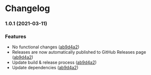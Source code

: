 # Changelog

### 1.0.1 (2021-03-11)


### Features

* No functional changes ([ab9d4a2](https://www.github.com/fortify-ps/fortify-ssc-parser-burp/commit/ab9d4a2d054ad0b0be08f08606a82f8051695516))
* Releases are now automatically published to GitHub Releases page ([ab9d4a2](https://www.github.com/fortify-ps/fortify-ssc-parser-burp/commit/ab9d4a2d054ad0b0be08f08606a82f8051695516))
* Update build & release process ([ab9d4a2](https://www.github.com/fortify-ps/fortify-ssc-parser-burp/commit/ab9d4a2d054ad0b0be08f08606a82f8051695516))
* Update dependencies ([ab9d4a2](https://www.github.com/fortify-ps/fortify-ssc-parser-burp/commit/ab9d4a2d054ad0b0be08f08606a82f8051695516))

